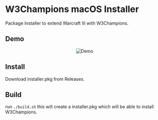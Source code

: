 # W3Champions macOS Installer

Package Installer to extend Warcraft III with W3Champions.

## Demo

<p align="center">
<img src="https://raw.githubusercontent.com/zobeirhamid/w3Champions-macOS-installer/master/demo.png" alt="Demo"/>
</p>

## Install

Download installer.pkg from Releases.

## Build

run `./build.sh` this will create a installer.pkg which will be able to install W3Champions.
